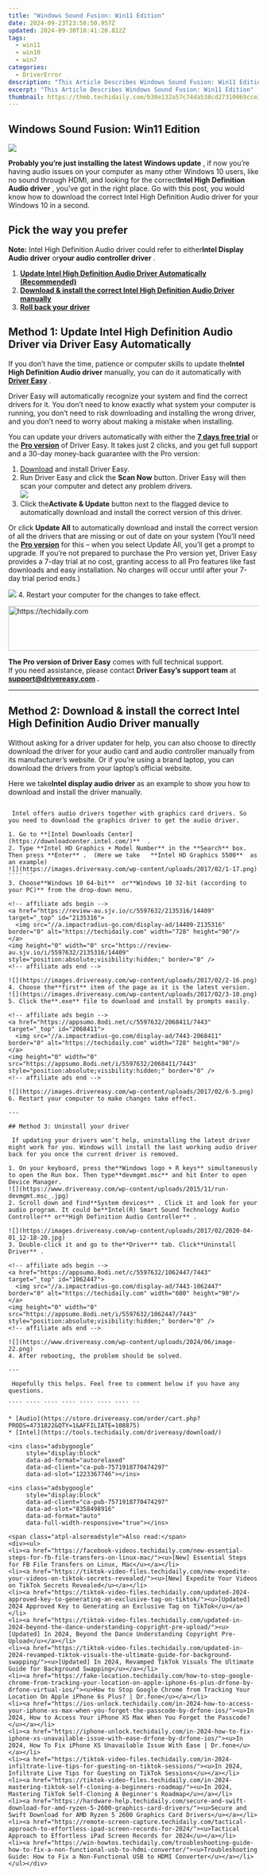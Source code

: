 ```yaml
---
title: "Windows Sound Fusion: Win11 Edition"
date: 2024-09-23T23:58:50.957Z
updated: 2024-09-30T18:41:20.812Z
tags:
  - win11
  - win10
  - win7
categories:
  - DriverError
description: "This Article Describes Windows Sound Fusion: Win11 Edition"
excerpt: "This Article Describes Windows Sound Fusion: Win11 Edition"
thumbnail: https://thmb.techidaily.com/b30e132a57c74da538cd27310069cce3986f42cbd47e2bf72282d9f64808baa3.jpg
---
```


## Windows Sound Fusion: Win11 Edition

![](https://images.drivereasy.com/wp-content/uploads/2018/10/img_5bbecc662b093.jpg)

 **Probably you’re just installing the latest Windows update** , if now you’re having audio issues on your computer as many other Windows 10 users, like no sound through HDMI, and looking for the correct**Intel High Definition Audio driver** , you’ve got in the right place.  Go with this post, you would know how to download the correct Intel High Definition Audio driver for your Windows 10 in a second.

## Pick the way you prefer

**Note:** Intel High Definition Audio driver could refer to either**Intel Display Audio driver** or**your audio controller driver** .

1. **[Update Intel High Definition Audio Driver Automatically (Recommended)](#way2)**
2. **[Download & install the correct Intel High Definition Audio Driver manually](https://review-au.sjv.io/wqnrq3)**
3. [**Roll back your driver**](https://jalbum-affiliate-program.sjv.io/mmjynq)

## Method 1: Update Intel High Definition Audio Driver via Driver Easy Automatically

 If you don’t have the time, patience or computer skills to update the**Intel High Definition Audio driver** manually, you can do it automatically with **[Driver Easy](https://tools.techidaily.com/drivereasy/download/)**  .

 Driver Easy will automatically recognize your system and find the correct drivers for it. You don’t need to know exactly what system your computer is running, you don’t need to risk downloading and installing the wrong driver, and you don’t need to worry about making a mistake when installing.

 You can update your drivers automatically with either the [**7 days free trial**](https://tools.techidaily.com/drivereasy/download/) or the [**Pro version**](https://tools.techidaily.com/drivereasy/download/) of Driver Easy. It takes just 2 clicks, and you get full support and a 30-day money-back guarantee with the Pro version:

1. [Download](https://tools.techidaily.com/drivereasy/download/) and install Driver Easy.
2. Run Driver Easy and click the **Scan Now** button. Driver Easy will then scan your computer and detect any problem drivers.  
![](https://www.drivereasy.com/wp-content/uploads/2020/10/6_0_scan-now.jpg)
3. Click the**Activate & Update** button next to the flagged device to automatically download and install the correct version of this driver.  

 Or click **Update All** to automatically download and install the correct version of all the drivers that are missing or out of date on your system (You’ll need the **[Pro version](https://tools.techidaily.com/drivereasy/download/)**  for this – when you select Update All, you’ll get a prompt to upgrade. If you’re not prepared to purchase the Pro version yet, Driver Easy provides a 7-day trial at no cost, granting access to all Pro features like fast downloads and easy installation. No charges will occur until after your 7-day trial period ends.)  

![](https://www.drivereasy.com/wp-content/uploads/2018/09/Intel-display-audio.jpg)
4. Restart your computer for the changes to take effect.

<!-- affiliate ads begin -->
<a href="https://aligracehair.sjv.io/c/5597632/1902278/19272" target="_top" id="1902278">
  <img src="//a.impactradius-go.com/display-ad/19272-1902278" border="0" alt="https://techidaily.com" width="728" height="90"/>
</a>
<img height="0" width="0" src="https://aligracehair.sjv.io/i/5597632/1902278/19272" style="position:absolute;visibility:hidden;" border="0" />
<!-- affiliate ads end -->

**The Pro version of Driver Easy** comes with full technical support.  
 If you need assistance, please contact **Driver Easy’s support team** at **[support@drivereasy.com](https://bellelily.pxf.io/m5azgm) .**

---

## Method 2: Download & install the correct Intel High Definition Audio Driver manually

 Without asking for a driver updater for help, you can also choose to directly download the driver for your audio card and audio controller manually from its manufacturer’s website. Or if you’re using a brand laptop, you can download the drivers from your laptop’s official website.

 Here we take**Intel display audio driver** as an example to show you how to download and install the driver manually.  
````

 Intel offers audio drivers together with graphics card drivers. So you need to download the graphics driver to get the audio driver.

1. Go to **[Intel Downloads Center](https://downloadcenter.intel.com/)**  .
2. Type **Intel HD Graphics + Model Number** in the **Search** box. Then press **Enter** .  (Here we take   **Intel HD Graphics 5500**  as an example)  
![](https://images.drivereasy.com/wp-content/uploads/2017/02/1-17.png) ```` ``
3. Choose**Windows 10 64-bit**  or**Windows 10 32-bit (according to your PC)** from the drop-down menu.  

<!-- affiliate ads begin -->
<a href="https://review-au.sjv.io/c/5597632/2135316/14409" target="_top" id="2135316">
  <img src="//a.impactradius-go.com/display-ad/14409-2135316" border="0" alt="https://techidaily.com" width="728" height="90"/>
</a>
<img height="0" width="0" src="https://review-au.sjv.io/i/5597632/2135316/14409" style="position:absolute;visibility:hidden;" border="0" />
<!-- affiliate ads end -->

![](https://images.drivereasy.com/wp-content/uploads/2017/02/2-16.png)
4. Choose the**first** item of the page as it is the latest version.  
![](https://images.drivereasy.com/wp-content/uploads/2017/02/3-10.png)
5. Click the**.exe** file to download and install by prompts easily.  

<!-- affiliate ads begin -->
<a href="https://appsumo.8odi.net/c/5597632/2068411/7443" target="_top" id="2068411">
  <img src="//a.impactradius-go.com/display-ad/7443-2068411" border="0" alt="https://techidaily.com" width="728" height="90"/>
</a>
<img height="0" width="0" src="https://appsumo.8odi.net/i/5597632/2068411/7443" style="position:absolute;visibility:hidden;" border="0" />
<!-- affiliate ads end -->

![](https://images.drivereasy.com/wp-content/uploads/2017/02/6-5.png)
6. Restart your computer to make changes take effect.

---

## Method 3: Uninstall your driver

 If updating your drivers won’t help, uninstalling the latest driver might work for you. Windows will install the last working audio driver back for you once the current driver is removed.

1. On your keyboard, press the**Windows logo + R keys** simultaneously to open the Run box. Then type**devmgmt.msc** and hit Enter to open Device Manager.  
![](https://www.drivereasy.com/wp-content/uploads/2015/11/run-devmgmt.msc_.jpg)
2. Scroll down and find**System devices** . Click it and look for your audio program. It could be**Intel(R) Smart Sound Technology Audio Controller** or**High Definition Audio Controller** .  

![](https://images.drivereasy.com/wp-content/uploads/2017/02/2020-04-01_12-18-20.jpg)
3. Double-click it and go to the**Driver** tab. Click**Uninstall Driver** .  

<!-- affiliate ads begin -->
<a href="https://appsumo.8odi.net/c/5597632/1062447/7443" target="_top" id="1062447">
  <img src="//a.impactradius-go.com/display-ad/7443-1062447" border="0" alt="https://techidaily.com" width="600" height="90"/>
</a>
<img height="0" width="0" src="https://appsumo.8odi.net/i/5597632/1062447/7443" style="position:absolute;visibility:hidden;" border="0" />
<!-- affiliate ads end -->

![](https://www.drivereasy.com/wp-content/uploads/2024/06/image-22.png)
4. After rebooting, the problem should be solved.

---

 Hopefully this helps. Feel free to comment below if you have any questions.

```` ```` ```` ```` ```` ```` ```` ``

* [Audio](https://store.drivereasy.com/order/cart.php?PRODS=4731822&QTY=1&AFFILIATE=108875)
* [Intel](https://tools.techidaily.com/drivereasy/download/)

<ins class="adsbygoogle"
     style="display:block"
     data-ad-format="autorelaxed"
     data-ad-client="ca-pub-7571918770474297"
     data-ad-slot="1223367746"></ins>

<ins class="adsbygoogle"
     style="display:block"
     data-ad-client="ca-pub-7571918770474297"
     data-ad-slot="8358498916"
     data-ad-format="auto"
     data-full-width-responsive="true"></ins>

<span class="atpl-alsoreadstyle">Also read:</span>
<div><ul>
<li><a href="https://facebook-videos.techidaily.com/new-essential-steps-for-fb-file-transfers-on-linux-mac/"><u>[New] Essential Steps for FB File Transfers on Linux, Mac</u></a></li>
<li><a href="https://tiktok-video-files.techidaily.com/new-expedite-your-videos-on-tiktok-secrets-revealed/"><u>[New] Expedite Your Videos on TikTok Secrets Revealed</u></a></li>
<li><a href="https://tiktok-video-files.techidaily.com/updated-2024-approved-key-to-generating-an-exclusive-tag-on-tiktok/"><u>[Updated] 2024 Approved Key to Generating an Exclusive Tag on TikTok</u></a></li>
<li><a href="https://tiktok-video-files.techidaily.com/updated-in-2024-beyond-the-dance-understanding-copyright-pre-upload/"><u>[Updated] In 2024, Beyond the Dance Understanding Copyright Pre-Upload</u></a></li>
<li><a href="https://tiktok-video-files.techidaily.com/updated-in-2024-revamped-tiktok-visuals-the-ultimate-guide-for-background-swapping/"><u>[Updated] In 2024, Revamped TikTok Visuals The Ultimate Guide for Background Swapping</u></a></li>
<li><a href="https://fake-location.techidaily.com/how-to-stop-google-chrome-from-tracking-your-location-on-apple-iphone-6s-plus-drfone-by-drfone-virtual-ios/"><u>How to Stop Google Chrome from Tracking Your Location On Apple iPhone 6s Plus? | Dr.fone</u></a></li>
<li><a href="https://ios-unlock.techidaily.com/in-2024-how-to-access-your-iphone-xs-max-when-you-forget-the-passcode-by-drfone-ios/"><u>In 2024, How to Access Your iPhone XS Max When You Forget the Passcode?</u></a></li>
<li><a href="https://iphone-unlock.techidaily.com/in-2024-how-to-fix-iphone-xs-unavailable-issue-with-ease-drfone-by-drfone-ios/"><u>In 2024, How To Fix iPhone XS Unavailable Issue With Ease | Dr.fone</u></a></li>
<li><a href="https://tiktok-video-files.techidaily.com/in-2024-infiltrate-live-tips-for-guesting-on-tiktok-sessions/"><u>In 2024, Infiltrate Live Tips for Guesting on TikTok Sessions</u></a></li>
<li><a href="https://tiktok-video-files.techidaily.com/in-2024-mastering-tiktok-self-cloning-a-beginners-roadmap/"><u>In 2024, Mastering TikTok Self-Cloning A Beginner's Roadmap</u></a></li>
<li><a href="https://hardware-help.techidaily.com/secure-and-swift-download-for-amd-ryzen-5-2600-graphics-card-drivers/"><u>Secure and Swift Download for AMD Ryzen 5 2600 Graphics Card Drivers</u></a></li>
<li><a href="https://remote-screen-capture.techidaily.com/tactical-approach-to-effortless-ipad-screen-records-for-2024/"><u>Tactical Approach to Effortless iPad Screen Records for 2024</u></a></li>
<li><a href="https://win-howtos.techidaily.com/troubleshooting-guide-how-to-fix-a-non-functional-usb-to-hdmi-converter/"><u>Troubleshooting Guide: How to Fix a Non-Functional USB to HDMI Converter</u></a></li>
</ul></div>

